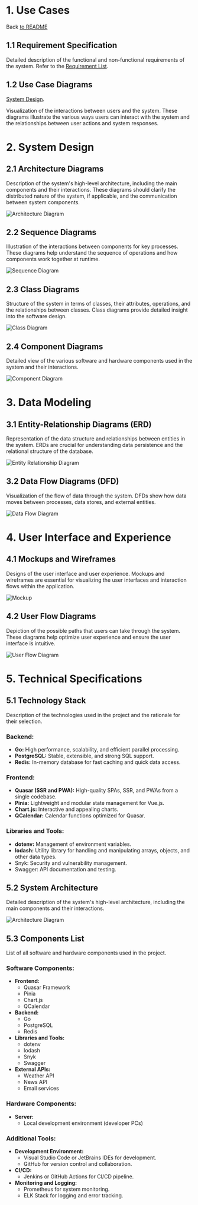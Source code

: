 # 1. Use Cases
Back [to README](../README.md)

## 1.1 Requirement Specification
Detailed description of the functional and non-functional requirements of the system. Refer to the [Requirement List](./RequirementList.md).

## 1.2 Use Case Diagrams
[System Design](./SystemDesign.md).

Visualization of the interactions between users and the system. These diagrams illustrate the various ways users can interact with the system and the relationships between user actions and system responses.


# 2. System Design

## 2.1 Architecture Diagrams
Description of the system's high-level architecture, including the main components and their interactions. These diagrams should clarify the distributed nature of the system, if applicable, and the communication between system components.

![Architecture Diagram](./pic/ArchitectureDiagram.png)

## 2.2 Sequence Diagrams
Illustration of the interactions between components for key processes. These diagrams help understand the sequence of operations and how components work together at runtime.

![Sequence Diagram](./Engineering/pic/SequenceDiagram.png)

## 2.3 Class Diagrams
Structure of the system in terms of classes, their attributes, operations, and the relationships between classes. Class diagrams provide detailed insight into the software design.

![Class Diagram](./Engineering/pic/ClassDiagram.png)

## 2.4 Component Diagrams
Detailed view of the various software and hardware components used in the system and their interactions.

![Component Diagram](./Engineering/pic/ComponentDiagram.png)

# 3. Data Modeling

## 3.1 Entity-Relationship Diagrams (ERD)
Representation of the data structure and relationships between entities in the system. ERDs are crucial for understanding data persistence and the relational structure of the database.

![Entity Relationship Diagram](./Engineering/pic/ERDiagram.png)

## 3.2 Data Flow Diagrams (DFD)
Visualization of the flow of data through the system. DFDs show how data moves between processes, data stores, and external entities.

![Data Flow Diagram](./Engineering/pic/DataFlowDiagram.png)

# 4. User Interface and Experience

## 4.1 Mockups and Wireframes
Designs of the user interface and user experience. Mockups and wireframes are essential for visualizing the user interfaces and interaction flows within the application.

![Mockup](./Engineering/pic/Mockup.png)

## 4.2 User Flow Diagrams
Depiction of the possible paths that users can take through the system. These diagrams help optimize user experience and ensure the user interface is intuitive.

![User Flow Diagram](./Engineering/pic/UserFlowDiagram.png)
 
# 5. Technical Specifications

## 5.1 Technology Stack
Description of the technologies used in the project and the rationale for their selection.

### Backend:
- **Go:** High performance, scalability, and efficient parallel processing.
- **PostgreSQL:** Stable, extensible, and strong SQL support.
- **Redis:** In-memory database for fast caching and quick data access.

### Frontend:
- **Quasar (SSR and PWA):** High-quality SPAs, SSR, and PWAs from a single codebase.
- **Pinia:** Lightweight and modular state management for Vue.js.
- **Chart.js:** Interactive and appealing charts.
- **QCalendar:** Calendar functions optimized for Quasar.

### Libraries and Tools:
- **dotenv:** Management of environment variables.
- **lodash:** Utility library for handling and manipulating arrays, objects, and other data types.
- Snyk: Security and vulnerability management.
- Swagger: API documentation and testing.

## 5.2 System Architecture
Detailed description of the system's high-level architecture, including the main components and their interactions.

![Architecture Diagram](./Engineering/pic/ArchitectureDiagram.png)

## 5.3 Components List
List of all software and hardware components used in the project.

### Software Components:
- **Frontend:** 
  - Quasar Framework
  - Pinia
  - Chart.js
  - QCalendar
- **Backend:**
  - Go
  - PostgreSQL
  - Redis
- **Libraries and Tools:**
  - dotenv
  - lodash
  - Snyk
  - Swagger
- **External APIs:**
  - Weather API
  - News API
  - Email services

### Hardware Components:
- **Server:** 
  - Local development environment (developer PCs)

### Additional Tools:
- **Development Environment:**
  - Visual Studio Code or JetBrains IDEs for development.
  - GitHub for version control and collaboration.
- **CI/CD:**
  - Jenkins or GitHub Actions for CI/CD pipeline.
- **Monitoring and Logging:**
  - Prometheus for system monitoring.
  - ELK Stack for logging and error tracking.

